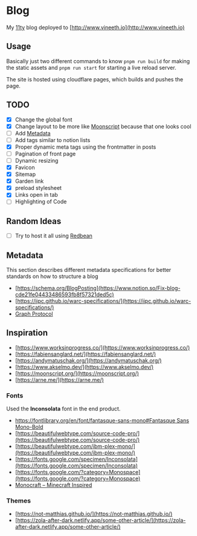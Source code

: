 # Blog

My [11ty](11ty.dev) blog deployed to [http://www.vineeth.io](http://www.vineeth.io)

## Usage

Basically just two different commands to know `pnpm run build` for making the static assets and
`pnpm run start` for starting a live reload server.

The site is hosted using cloudflare pages, which builds and pushes the page. 

## TODO

- [x] Change the global font
- [x] Change layout to be more like [Moonscript](http://moonscript.org) because that one looks cool
- [ ] Add [Metadata](#Metadata)
- [ ] Add tags similar to notion lists 
- [x] Proper dynamic meta tags using the frontmatter in posts
- [ ] Pagination of front page
- [ ] Dynamic resizing
- [x] Favicon
- [x] Sitemap
- [x] Garden link
- [x] preload stylesheet
- [x] Links open in tab
- [ ] Highlighting of Code

## Random Ideas

- [ ] Try to host it all using [Redbean](https://redbean.dev/)

## Metadata

This section describes different metadata specifications for better standards
on how to structure a blog

- [https://schema.org/BlogPosting](https://www.notion.so/Fix-blog-cde21fe04433486593fb8f57321ded5c)
- [https://iipc.github.io/warc-specifications/](https://iipc.github.io/warc-specifications/)
- [Graph Protocol](https://ogp.me/)

## Inspiration

- [https://www.worksinprogress.co/](https://www.worksinprogress.co/)
- [https://fabiensanglard.net/](https://fabiensanglard.net/) 
- [https://andymatuschak.org/](https://andymatuschak.org/)
- [https://www.akselmo.dev/](https://www.akselmo.dev/)
- [https://moonscript.org/](https://moonscript.org/)
- [https://arne.me/](https://arne.me/)


### Fonts

Used the __Inconsolata__ font in the end product. 

- [https://fontlibrary.org/en/font/fantasque-sans-mono#Fantasque Sans Mono-Bold](https://fontlibrary.org/en/font/fantasque-sans-mono#Fantasque%20Sans%20Mono-Bold)
- [https://beautifulwebtype.com/source-code-pro/](https://beautifulwebtype.com/source-code-pro/)
- [https://beautifulwebtype.com/ibm-plex-mono/](https://beautifulwebtype.com/ibm-plex-mono/)
- [https://fonts.google.com/specimen/Inconsolata](https://fonts.google.com/specimen/Inconsolata)
- [https://fonts.google.com/?category=Monospace](https://fonts.google.com/?category=Monospace)
- [Monocraft – Minecraft Inspired](https://github.com/IdreesInc/Monocraft) 

### Themes

- [https://not-matthias.github.io/](https://not-matthias.github.io/)
- [https://zola-after-dark.netlify.app/some-other-article/](https://zola-after-dark.netlify.app/some-other-article/)
